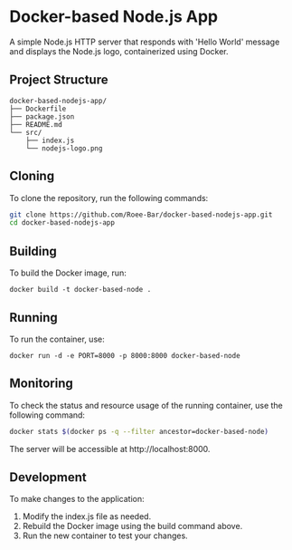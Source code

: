 # Docker-based Node.js App

A simple Node.js HTTP server that responds with 'Hello World' message and displays the Node.js logo, containerized using Docker.
## Project Structure
```
docker-based-nodejs-app/
├── Dockerfile
├── package.json
├── README.md
└── src/
    ├── index.js
    └── nodejs-logo.png
```
## Cloning
To clone the repository, run the following commands:

```bash
git clone https://github.com/Roee-Bar/docker-based-nodejs-app.git
cd docker-based-nodejs-app
```
## Building
To build the Docker image, run:
```
docker build -t docker-based-node .
```
## Running
To run the container, use:
```
docker run -d -e PORT=8000 -p 8000:8000 docker-based-node
```
## Monitoring
To check the status and resource usage of the running container, use the following command:

```bash
docker stats $(docker ps -q --filter ancestor=docker-based-node)
```
The server will be accessible at http://localhost:8000.
## Development
To make changes to the application:

1. Modify the index.js file as needed.
2. Rebuild the Docker image using the build command above.
3. Run the new container to test your changes.
